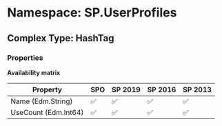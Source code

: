 # Namespace: SP.UserProfiles

## Complex Type: HashTag

### Properties

**Availability matrix**

Property | SPO | SP 2019 | SP 2016 | SP 2013
----------|-----|---------|---------|--------
Name (Edm.String) | ✅ | ✅ | ✅ | ✅
UseCount (Edm.Int64) | ✅ | ✅ | ✅ | ✅
